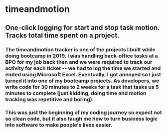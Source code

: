 # timeandmotion

## One-click logging for start and stop task motion. Tracks total time spent on a project.

### The timeandmotion tracker is one of the projects I built while doing bootcamp in 2019. I was handling back-office tasks at a BPO for my job back then and we were required to track our activity for each ticket -- we had to log the time we started and ended using Microsoft Excel. Eventually, I got annoyed so I just turned it into one of my bootcamp projects. As developers, we write code for 30 minutes to 2 weeks for a task that tasks us 5 minutes to complete (just kidding, doing time and motion tracking was repetitive and boring). 

### This was just the beginning of my coding journey so expect not so clean code, but it also taugh me how to turn business logic into software to make people's lives easier. 
